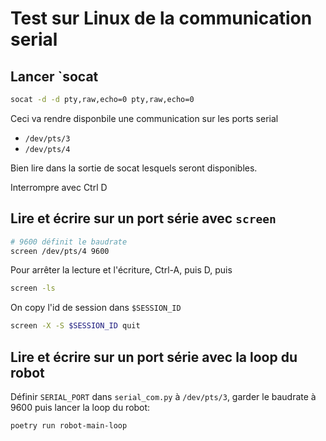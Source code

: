 # Test sur Linux de la communication serial

## Lancer `socat

```sh
socat -d -d pty,raw,echo=0 pty,raw,echo=0
```

Ceci va rendre disponbile une communication sur les ports serial

- `/dev/pts/3`
- `/dev/pts/4`

Bien lire dans la sortie de socat lesquels seront disponibles.

Interrompre avec Ctrl D

## Lire et écrire sur un port série avec `screen`

```sh
# 9600 définit le baudrate
screen /dev/pts/4 9600
```

Pour arrêter la lecture et l'écriture, Ctrl-A, puis D, puis

```sh
screen -ls
```

On copy l'id de session dans `$SESSION_ID`

```sh
screen -X -S $SESSION_ID quit
```

## Lire et écrire sur un port série avec la loop du robot

Définir `SERIAL_PORT` dans `serial_com.py` à `/dev/pts/3`, garder le baudrate à
9600 puis lancer la loop du robot:

```sh
poetry run robot-main-loop
```
